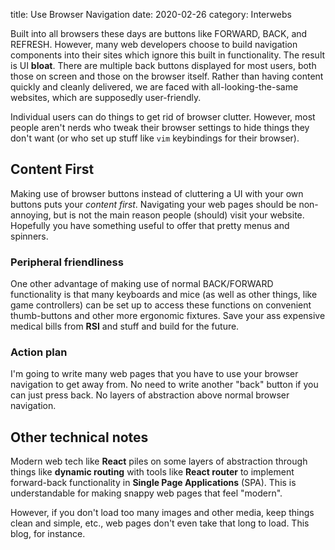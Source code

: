 title: Use Browser Navigation
date: 2020-02-26
category: Interwebs

Built into all browsers these days are buttons like FORWARD, BACK, and
REFRESH. However, many web developers choose to build navigation
components into their sites which ignore this built in functionality.
The result is UI **bloat**. There are multiple back buttons displayed
for most users, both those on screen and those on the browser
itself. Rather than having content quickly and cleanly delivered, we
are faced with all-looking-the-same websites, which are supposedly
user-friendly.

Individual users can do things to get rid of browser clutter. However,
most people aren't nerds who tweak their browser settings to hide
things they don't want (or who set up stuff like `vim` keybindings for
their browser).

Content First
-------------

Making use of browser buttons instead of cluttering a UI with your own
buttons puts your *content first*. Navigating your web pages should be
non-annoying, but is not the main reason people (should) visit your
website. Hopefully you have something useful to offer that pretty
menus and spinners.

### Peripheral friendliness

One other advantage of making use of normal BACK/FORWARD functionality
is that many keyboards and mice (as well as other things, like game
controllers) can be set up to access these functions on convenient
thumb-buttons and other more ergonomic fixtures. Save your ass
expensive medical bills from <b>RSI</b> and stuff and build for the
future.

### Action plan

I'm going to write many web pages that you have to use your browser
navigation to get away from. No need to write another "back" button if
you can just press back. No layers of abstraction above normal browser
navigation.

Other technical notes
---------------------

Modern web tech like **React** piles on some layers of abstraction
through things like **dynamic routing** with tools like **React
router** to implement forward-back functionality in **Single Page
Applications** (SPA). This is understandable for making snappy web
pages that feel "modern".

However, if you don't load too many images and other media, keep
things clean and simple, etc., web pages don't even take that long to
load. This blog, for instance.
